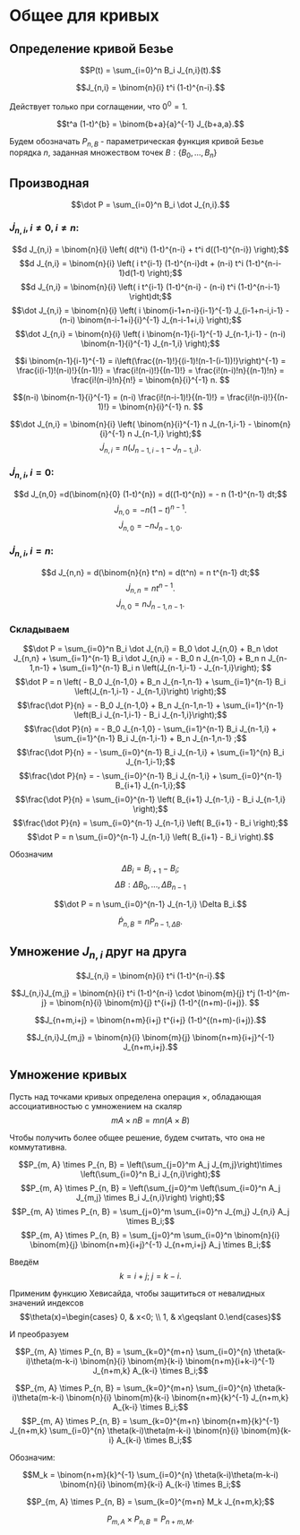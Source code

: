 # Общее для кривых

## Определение кривой Безье

$$P(t) = \sum_{i=0}^n B_i J_{n,i}(t).$$

$$J_{n,i} = \binom{n}{i} t^i (1-t)^{n-i}.$$

Действует только при соглащении, что $0^0 = 1$.

$$t^a (1-t)^{b} = \binom{b+a}{a}^{-1} J_{b+a,a}.$$


Будем обозначать
$P_{n, B}$ - параметрическая функция кривой Безье порядка $n$, заданная множеством точек $B :\{B_0, ..., B_n\}$

## Производная 

$$\dot P = \sum_{i=0}^n B_i \dot J_{n,i}.$$

### $\dot J_{n,i},\,i \ne 0,\, i \ne n:$
$$d J_{n,i} = \binom{n}{i} \left( d(t^i) (1-t)^{n-i} + t^i d((1-t)^{n-i}) \right);$$
$$d J_{n,i} = \binom{n}{i} \left( i t^{i-1} (1-t)^{n-i}dt + (n-i) t^i (1-t)^{n-i-1}d(1-t) \right);$$
$$d J_{n,i} = \binom{n}{i} \left( i t^{i-1} (1-t)^{n-i} - (n-i) t^i (1-t)^{n-i-1} \right)dt;$$
$$\dot J_{n,i} = \binom{n}{i} \left( 
	i \binom{i-1+n-i}{i-1}^{-1} J_{i-1+n-i,i-1}
	-
	(n-i) \binom{n-i-1+i}{i}^{-1} J_{n-i-1+i,i}
\right);$$
$$\dot J_{n,i} = \binom{n}{i} \left( 
	i \binom{n-1}{i-1}^{-1} J_{n-1,i-1}
	-
	(n-i) \binom{n-1}{i}^{-1} J_{n-1,i}
\right);$$

$$i \binom{n-1}{i-1}^{-1} 
= i\left(\frac{(n-1)!}{(i-1)!(n-1-(i-1))!}\right)^{-1}
= \frac{i(i-1)!(n-i)!}{(n-1)!}
= \frac{i!(n-i)!}{(n-1)!}
= \frac{i!(n-i)!n}{(n-1)!n}
= \frac{i!(n-i)!n}{n!}
= \binom{n}{i}^{-1} n.
$$

$$(n-i) \binom{n-1}{i}^{-1}
= (n-i) \frac{i!(n-i-1)!}{(n-1)!}
= \frac{i!(n-i)!}{(n-1)!}
= \binom{n}{i}^{-1} n.
$$

$$\dot J_{n,i} = \binom{n}{i} \left( 
	\binom{n}{i}^{-1} n J_{n-1,i-1}
	-
	\binom{n}{i}^{-1} n J_{n-1,i}
\right);$$
$$\dot J_{n,i} = n \left(J_{n-1,i-1} - J_{n-1,i}\right).$$

### $\dot J_{n,i},\,i = 0:$

$$d J_{n,0} =d(\binom{n}{0} (1-t)^{n}) = d((1-t)^{n}) = - n (1-t)^{n-1} dt;$$
$$\dot J_{n,0} = - n (1-t)^{n-1}.$$
$$\dot J_{n,0} = - n J_{n-1,0}.$$


### $\dot J_{n,i},\,i = n:$

$$d J_{n,n} = d(\binom{n}{n} t^n) = d(t^n) = n t^{n-1} dt;$$
$$\dot J_{n,n} = n t^{n-1}.$$
$$\dot J_{n,0} = n J_{n-1,n-1}.$$


### Складываем

$$\dot P 
= \sum_{i=0}^n B_i \dot J_{n,i}
= B_0 \dot J_{n,0} + B_n \dot J_{n,n} + \sum_{i=1}^{n-1} B_i \dot J_{n,i}
= - B_0 n J_{n-1,0} + B_n n J_{n-1,n-1} + \sum_{i=1}^{n-1} B_i n \left(J_{n-1,i-1} - J_{n-1,i}\right); $$
$$\dot P = n \left( - B_0 J_{n-1,0} + B_n J_{n-1,n-1} + \sum_{i=1}^{n-1} B_i \left(J_{n-1,i-1} - J_{n-1,i}\right) \right);$$
$$\frac{\dot P}{n} = - B_0 J_{n-1,0} + B_n J_{n-1,n-1} + \sum_{i=1}^{n-1} \left(B_i J_{n-1,i-1} - B_i J_{n-1,i}\right);$$
$$\frac{\dot P}{n} = - B_0 J_{n-1,0} - \sum_{i=1}^{n-1} B_i J_{n-1,i} + \sum_{i=1}^{n-1} B_i J_{n-1,i-1} + B_n J_{n-1,n-1}  ;$$
$$\frac{\dot P}{n} = - \sum_{i=0}^{n-1} B_i J_{n-1,i} + \sum_{i=1}^{n} B_i J_{n-1,i-1};$$
$$\frac{\dot P}{n} = - \sum_{i=0}^{n-1} B_i J_{n-1,i} + \sum_{i=0}^{n-1} B_{i+1} J_{n-1,i};$$
$$\frac{\dot P}{n} = \sum_{i=0}^{n-1} \left( B_{i+1} J_{n-1,i} -  B_i J_{n-1,i} \right);$$
$$\frac{\dot P}{n} = \sum_{i=0}^{n-1} J_{n-1,i} \left( B_{i+1} - B_i \right);$$
$$\dot P = n \sum_{i=0}^{n-1} J_{n-1,i} \left( B_{i+1} - B_i \right).$$

Обозначим 
$$\Delta B_i = B_{i+1} - B_i;$$
$$\Delta B : {\Delta B_0, ..., \Delta B_{n-1}}$$

$$\dot P = n \sum_{i=0}^{n-1} J_{n-1,i} \Delta B_i.$$


$$\dot P_{n, B} = n P_{n-1, \Delta B}.$$

## Умножение $J_{n,i}$ друг на друга

$$J_{n,i} = \binom{n}{i} t^i (1-t)^{n-i}.$$


$$J_{n,i}J_{m,j} 
= \binom{n}{i} t^i (1-t)^{n-i} \cdot \binom{m}{j} t^j (1-t)^{m-j}
= \binom{n}{i} \binom{m}{j} t^{i+j} (1-t)^{(n+m)-(i+j)}.
$$

$$J_{n+m,i+j} = \binom{n+m}{i+j} t^{i+j} (1-t)^{(n+m)-(i+j)}.$$


$$J_{n,i}J_{m,j} = \binom{n}{i} \binom{m}{j} \binom{n+m}{i+j}^{-1} J_{n+m,i+j}.$$

## Умножение кривых

Пусть над точками кривых определена операция $\times$, обладающая ассоциативностью с умножением на скаляр
$$mA \times nB = mn(A \times B)$$

Чтобы получить более общее решение, будем считать, что она не коммутативна.

$$P_{m, A} \times P_{n, B} = \left(\sum_{j=0}^m A_j J_{m,j}\right)\times \left(\sum_{i=0}^n B_i J_{n,i}\right);$$
$$P_{m, A} \times P_{n, B} = \left(\sum_{j=0}^m \left(\sum_{i=0}^n A_j J_{m,j} \times B_i J_{n,i}\right) \right);$$
$$P_{m, A} \times P_{n, B} = \sum_{j=0}^m \sum_{i=0}^n J_{m,j} J_{n,i} A_j \times B_i;$$
$$P_{m, A} \times P_{n, B} = \sum_{j=0}^m \sum_{i=0}^n \binom{n}{i} \binom{m}{j} \binom{n+m}{i+j}^{-1} J_{n+m,i+j} A_j \times B_i;$$

Введём
$$k = i+j;\; j=k-i.$$

Применим функцию Хевисайда, чтобы защититься от невалидных значений индексов
$$\theta(x)=\begin{cases} 0, & x<0;
\\ 1, & x\geqslant 0.\end{cases}$$


И преобразуем

$$P_{m, A} \times P_{n, B} = \sum_{k=0}^{m+n} \sum_{i=0}^{n} \theta(k-i)\theta(m-k-i) \binom{n}{i} \binom{m}{k-i} \binom{n+m}{i+k-i}^{-1} J_{n+m,k} A_{k-i} \times B_i;$$

$$P_{m, A} \times P_{n, B} = \sum_{k=0}^{m+n} \sum_{i=0}^{n} \theta(k-i)\theta(m-k-i) \binom{n}{i} \binom{m}{k-i} \binom{n+m}{k}^{-1} J_{n+m,k} A_{k-i} \times B_i;$$
$$P_{m, A} \times P_{n, B} 
= \sum_{k=0}^{m+n} \binom{n+m}{k}^{-1} J_{n+m,k} \sum_{i=0}^{n} \theta(k-i)\theta(m-k-i) \binom{n}{i} \binom{m}{k-i} A_{k-i} \times B_i;$$

Обозначим:

$$M_k = \binom{n+m}{k}^{-1} \sum_{i=0}^{n} \theta(k-i)\theta(m-k-i) \binom{n}{i} \binom{m}{k-i} A_{k-i} \times B_i;$$

$$P_{m, A} \times P_{n, B} 
= \sum_{k=0}^{m+n} M_k J_{n+m,k};$$

$$P_{m, A} \times P_{n, B} = P_{n+m, M}.$$